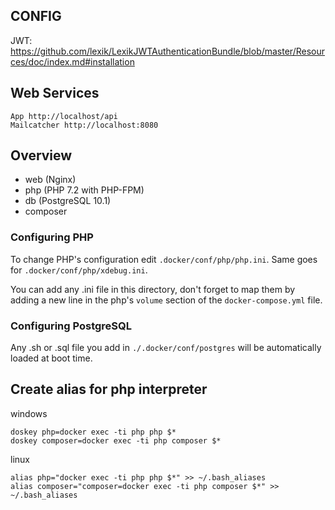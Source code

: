 ## CONFIG
JWT: https://github.com/lexik/LexikJWTAuthenticationBundle/blob/master/Resources/doc/index.md#installation

## Web Services
````
App http://localhost/api
Mailcatcher http://localhost:8080
````
## Overview
* web (Nginx)
* php (PHP 7.2 with PHP-FPM)
* db (PostgreSQL 10.1)
* composer

### Configuring PHP

To change PHP's configuration edit `.docker/conf/php/php.ini`.
Same goes for `.docker/conf/php/xdebug.ini`.

You can add any .ini file in this directory, don't forget to map them by adding a new line in the php's `volume` section of the `docker-compose.yml` file.

### Configuring PostgreSQL
Any .sh or .sql file you add in `./.docker/conf/postgres` will be automatically loaded at boot time.


## Create alias for php interpreter
windows
````
doskey php=docker exec -ti php php $*
doskey composer=docker exec -ti php composer $*
````
linux
````
alias php="docker exec -ti php php $*" >> ~/.bash_aliases
alias composer="composer=docker exec -ti php composer $*" >> ~/.bash_aliases
````